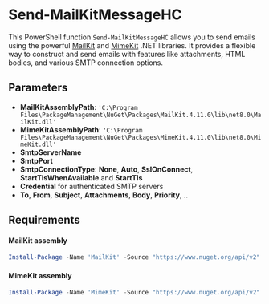 # Send-MailKitMessageHC

This PowerShell function `Send-MailKitMessageHC` allows you to send emails using the powerful [MailKit](https://github.com/jstedfast/MailKit) and [MimeKit](https://github.com/jstedfast/MimeKit) .NET libraries. It provides a flexible way to construct and send emails with features like attachments, HTML bodies, and various SMTP connection options.

## Parameters

- **MailKitAssemblyPath**: `'C:\Program Files\PackageManagement\NuGet\Packages\MailKit.4.11.0\lib\net8.0\MailKit.dll'`
- **MimeKitAssemblyPath**: `'C:\Program Files\PackageManagement\NuGet\Packages\MimeKit.4.11.0\lib\net8.0\MimeKit.dll'`
- **SmtpServerName**
- **SmtpPort**
- **SmtpConnectionType**: **None**, **Auto**, **SslOnConnect**, **StartTlsWhenAvailable** and **StartTls**
- **Credential** for authenticated SMTP servers
- **To**, **From**, **Subject**, **Attachments**, **Body**, **Priority**, ..

## Requirements

#### MailKit assembly
```powershell
Install-Package -Name 'MailKit' -Source "https://www.nuget.org/api/v2" -SkipDependencies -Scope AllUsers
```

#### MimeKit assembly
```powershell
Install-Package -Name 'MimeKit' -Source "https://www.nuget.org/api/v2" -SkipDependencies -Scope AllUsers
```
